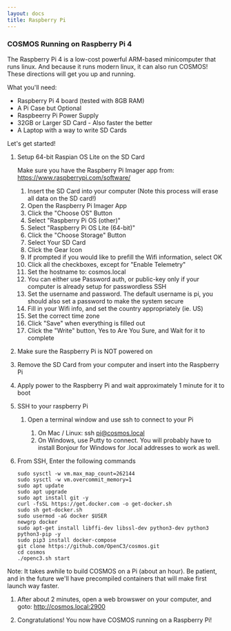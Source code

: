```yaml
---
layout: docs
title: Raspberry Pi
---
```


### COSMOS Running on Raspberry Pi 4

The Raspberry Pi 4 is a low-cost powerful ARM-based minicomputer that runs linux. And because it runs modern linux, it can also run COSMOS! These directions will get you up and running.

What you'll need:

- Raspberry Pi 4 board (tested with 8GB RAM)
- A Pi Case but Optional
- Raspbeerry Pi Power Supply
- 32GB or Larger SD Card - Also faster the better
- A Laptop with a way to write SD Cards

Let's get started!

1. Setup 64-bit Raspian OS Lite on the SD Card

   Make sure you have the Raspberry Pi Imager app from: https://www.raspberrypi.com/software/

   1. Insert the SD Card into your computer (Note this process will erase all data on the SD card!)
   1. Open the Raspberry Pi Imager App
   1. Click the "Choose OS" Button
   1. Select "Raspberry Pi OS (other)"
   1. Select "Raspberry Pi OS Lite (64-bit)"
   1. Click the "Choose Storage" Button
   1. Select Your SD Card
   1. Click the Gear Icon
   1. If prompted if you would like to prefill the Wifi information, select OK
   1. Click all the checkboxes, except for "Enable Telemetry"
   1. Set the hostname to: cosmos.local
   1. You can either use Password auth, or public-key only if your computer is already setup for passwordless SSH
   1. Set the username and password. The default username is pi, you should also set a password to make the system secure
   1. Fill in your Wifi info, and set the country appropriately (ie. US)
   1. Set the correct time zone
   1. Click "Save" when everything is filled out
   1. Click the "Write" button, Yes to Are You Sure, and Wait for it to complete

1. Make sure the Raspberry Pi is NOT powered on

1. Remove the SD Card from your computer and insert into the Raspberry Pi

1. Apply power to the Raspberry Pi and wait approximately 1 minute for it to boot

1. SSH to your raspberry Pi

   1. Open a terminal window and use ssh to connect to your Pi

      1. On Mac / Linux: ssh pi@cosmos.local
      1. On Windows, use Putty to connect. You will probably have to install Bonjour for Windows for .local addresses to work as well.

1. From SSH, Enter the following commands

   ```
   sudo sysctl -w vm.max_map_count=262144
   sudo sysctl -w vm.overcommit_memory=1
   sudo apt update
   sudo apt upgrade
   sudo apt install git -y
   curl -fsSL https://get.docker.com -o get-docker.sh
   sudo sh get-docker.sh
   sudo usermod -aG docker $USER
   newgrp docker
   sudo apt-get install libffi-dev libssl-dev python3-dev python3 python3-pip -y
   sudo pip3 install docker-compose
   git clone https://github.com/OpenC3/cosmos.git
   cd cosmos
   ./openc3.sh start
   ```

Note: It takes awhile to build COSMOS on a Pi (about an hour). Be patient, and in the future we'll have precompiled containers that will make first launch way faster.

1. After about 2 minutes, open a web browswer on your computer, and goto: http://cosmos.local:2900

1. Congratulations! You now have COSMOS running on a Raspberry Pi!

